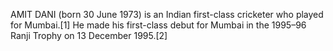 AMIT DANI (born 30 June 1973) is an Indian first-class cricketer who played for Mumbai.[1] He made his first-class debut for Mumbai in the 1995–96 Ranji Trophy on 13 December 1995.[2]
